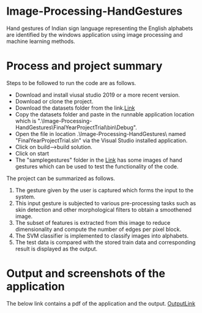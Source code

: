 # Image-Processing-HandGestures
Hand gestures of Indian sign language representing the English alphabets are identified by the windows application using image processing and machine learning methods.


# Process and project summary
Steps to be followed to run the code are as follows.
* Download and install viusal studio 2019 or a more recent version.
* Download or clone the project.
* Download the datasets folder from the link.[Link](https://www.dropbox.com/sh/wvjeespb3v07t2v/AABmSOvFQQoE9VICvHxGZYQDa?dl=0)
* Copy the datasets folder and paste in the runnable application location which is ".\Image-Processing-HandGestures\FinalYearProjectTrial\bin\Debug".
* Open the file in location .\Image-Processing-HandGestures\ named "FinalYearProjectTrial.sln" via the Visual Studio installed application.
* Click on build-->build solution.
* Click on start 
* The "samplegestures" folder in the [Link](https://www.dropbox.com/sh/wvjeespb3v07t2v/AABmSOvFQQoE9VICvHxGZYQDa?dl=0) has some images of hand gestures which can be used to test the functionality of the code.

The project can be summarized as follows.
1. The gesture given by the user is captured which forms the input to the system.
2. This input gesture is subjected to various pre-processing tasks such as skin detection and other morphological filters to obtain a smoothened image.
3. The subset of features is extracted from this image to reduce dimensionality and compute the number of edges per pixel block.
4. The SVM classifier is implemented to classify images into alphabets.
5. The test data is compared with the stored train data and corresponding result is displayed as the output.


# Output and screenshots of the application
The below link contains a pdf of the application and the output.
[OutputLink](https://github.com/Harish-Muralidhar/Image-Processing-HandGestures/blob/main/Output.pdf)
